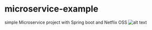 # microservice-example
simple Microservice project with Spring boot and Netflix OSS
![alt text](https://raw.githubusercontent.com/nmikz1997/microservice-example/blob/master/photo6120715691637188918.jpg)
